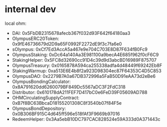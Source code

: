 # internal dev
local ohm:
- DAI: 0x5FbDB2315678afecb367f032d93F642f64180aa3
- OlympusERC20Token: 0x9fE46736679d2D9a65F0992F2272dE9f3c7fa6e0
- sOlympus: 0xCf7Ed3AccA5a467e9e704C703E8D87F634fB0Fc9
- OlympusStaking: 0xDc64a140Aa3E981100a9becA4E685f962f0cF6C9
- StakingHelper: 0x5FC8d32690cc91D4c39d9d3abcBD16989F875707
- OlympusTreasury: 0x0165878A594ca255338adfa4d48449f69242Eb8F
- StakingWarmup: 0xa513E6E4b8f2a923D98304ec87F64353C4D5C853
- OlympusDAO: 0x2279B7A0a67DB372996a5FaB50D91eAA73d2eBe6
- OlympusBondingCalculator: 0x8A791620dd6260079BF849Dc5567aDC3F2FdC318
- Distributor: 0x610178dA211FEF7D417bC0e6FeD39F05609AD788
- OHMCirculatingSupplyContract: 0xB7f8BC63BbcaD18155201308C8f3540b07f84F5e
- OlympusBondDepository: 0x0B306BF915C4d645ff596e518fAf3F9669b97016
- RedeemHelper: 0x3Aa5ebB10DC797CAC828524e59A333d0A371443c
